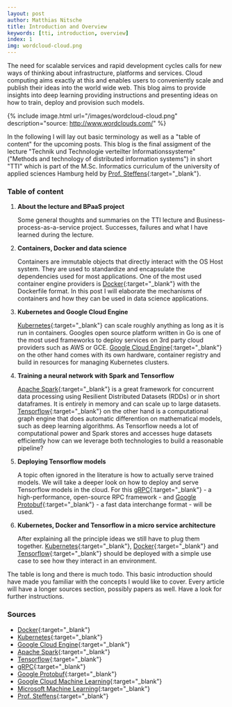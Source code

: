 ```yaml
---
layout: post
author: Matthias Nitsche
title: Introduction and Overview
keywords: [tti, introduction, overview]
index: 1
img: wordcloud-cloud.png
---
```


The need for scalable services and rapid development cycles calls for new ways of thinking about infrastructure, platforms and services. Cloud computing aims exactly at this and enables users to conveniently scale and publish their ideas into the world wide web. This blog aims to provide insights into deep learning providing instructions and presenting ideas on how to train, deploy and provision such models.

{% include image.html url="/images/wordcloud-cloud.png" description="source: http://www.wordclouds.com/" %}

In the following I will lay out basic terminology as well as a "table of content" for the upcoming posts. This blog is the final assigment of the lecture "Technik und Technologie verteilter Informationssysteme" ("Methods and technology of distributed information systems") in short "TTI" which is part of the M.Sc. Informatics curriculum of the university of applied sciences Hamburg held by [Prof. Steffens](http://users.informatik.haw-hamburg.de/~steffens/){:target="_blank"}.

### Table of content

1. <b>About the lecture and BPaaS project</b>

    Some general thoughts and summaries on the TTI lecture and Business-process-as-a-service project. Successes, failures and what I have learned during the lecture.

2. <b>Containers, Docker and data science</b>

    Containers are immutable objects that directly interact with the OS Host system. They are used to standardize and encapsulate the dependencies used for most applications. One of the most used container engine providers is [Docker](https://www.docker.com/){:target="_blank"} with the Dockerfile format. In this post I will elaborate the mechanisms of containers and how they can be used in data science applications.

3. <b>Kubernetes and Google Cloud Engine</b>

    [Kubernetes](https://kubernetes.io/){:target="_blank"} can scale roughly anything as long as it is run in containers. Googles open source platform written in Go is one of the most used frameworks to deploy services on 3rd party cloud providers such as AWS or GCE. [Google Cloud Engine](https://cloud.google.com/compute/){:target="_blank"} on the other hand comes with its own hardware, container registry and build in resources for managing Kubernetes clusters.

4. <b>Training a neural network with Spark and Tensorflow</b>

    [Apache Spark](https://spark.apache.org/){:target="_blank"} is a great framework for concurrent data processing using Resilient Distributed Datasets (RDDs) or in short dataframes. It is entirely in memory and can scale up to large datasets. [Tensorflow](https://www.tensorflow.org/){:target="_blank"} on the other hand is a computational graph engine that does automatic differention on mathematical models, such as deep learning algorithms. As Tensorflow needs a lot of computational power and Spark stores and accesses huge datasets efficiently how can we leverage both technologies to build a reasonable pipeline?

5. <b>Deploying Tensorflow models</b>

    A topic often ignored in the literature is how to actually serve trained models. We will take a deeper look on how to deploy and serve Tensorflow models in the cloud. For this [gRPC](http://www.grpc.io/){:target="_blank"} - a high-performance, open-source RPC framework - and [Google Protobuf](https://developers.google.com/protocol-buffers/){:target="_blank"} - a fast data interchange format - will be used.

6. <b>Kubernetes, Docker and Tensorflow in a micro service architecture</b>

    After explaining all the principle ideas we still have to plug them together. [Kubernetes](https://kubernetes.io/){:target="_blank"}, [Docker](https://www.docker.com/){:target="_blank"} and [Tensorflow](https://www.tensorflow.org/){:target="_blank"} should be deployed with a simple use case to see how they interact in an environment. 


The table is long and there is much todo. This basic introduction should have made you familiar with the concepts I would like to cover. Every article will have a longer sources section, possibly papers as well. Have a look for further instructions.

### Sources

- [Docker](https://www.docker.com/){:target="_blank"}
- [Kubernetes](https://kubernetes.io/){:target="_blank"}
- [Google Cloud Engine](https://cloud.google.com/compute/){:target="_blank"}
- [Apache Spark](https://spark.apache.org/){:target="_blank"}
- [Tensorflow](https://www.tensorflow.org/){:target="_blank"}
- [gRPC](http://www.grpc.io/){:target="_blank"}
- [Google Protobuf](https://developers.google.com/protocol-buffers/){:target="_blank"}
- [Google Cloud Machine Learning](https://cloud.google.com/products/machine-learning/){:target="_blank"}
- [Microsoft Machine Learning](https://azure.microsoft.com/en-us/services/machine-learning/){:target="_blank"}
- [Prof. Steffens](http://users.informatik.haw-hamburg.de/~steffens/){:target="_blank"}

